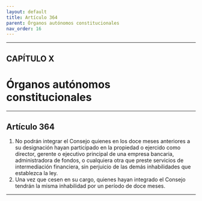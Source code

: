 ```yaml
---
layout: default
title: Artículo 364
parent: Órganos autónomos constitucionales
nav_order: 16
---
```


---

## CAPÍTULO X
# Órganos autónomos constitucionales

---

## Artículo 364

1. No podrán integrar el Consejo quienes en los doce meses anteriores a su designación hayan participado en la propiedad o ejercido como director, gerente o ejecutivo principal de una empresa bancaria, administradora de fondos, o cualquiera otra que preste servicios de intermediación financiera, sin perjuicio de las demás inhabilidades que establezca la ley.
2. Una vez que cesen en su cargo, quienes hayan integrado el Consejo tendrán la misma inhabilidad por un período de doce meses.

---

